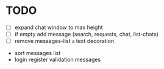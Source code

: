 # TODO

- [ ] expand chat window to max height
- [ ] if empty add message (search, requests, chat, list-chats)
- [ ] remove messages-list `a` text decoration
- sort messages list
- login register validation messages